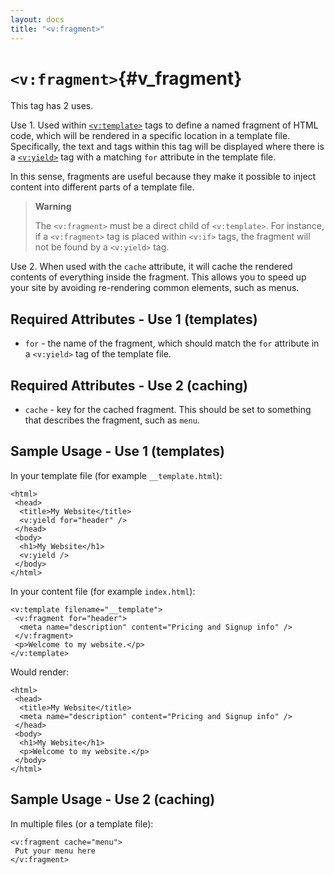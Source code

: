 ```yaml
---
layout: docs
title: "<v:fragment>"
---
```


# `<v:fragment>`{#v_fragment}

This tag has 2 uses.

Use 1. Used within [`<v:template>`](#v_template) tags to define a named
fragment of HTML code, which will be rendered in a specific location in
a template file. Specifically, the text and tags within this tag will be
displayed where there is a [`<v:yield>`](#v_yield) tag with a matching
`for` attribute in the template file.

In this sense, fragments are useful because they make it possible to
inject content into different parts of a template file.

> **Warning**
>
> The `<v:fragment>` must be a direct child of `<v:template>`. For
> instance, if a `<v:fragment>` tag is placed within `<v:if>` tags, the
> fragment will not be found by a `<v:yield>` tag.

Use 2. When used with the `cache` attribute, it will cache the rendered
contents of everything inside the fragment. This allows you to speed up
your site by avoiding re-rendering common elements, such as menus.

## Required Attributes - Use 1 (templates)

-   `for` - the name of the fragment, which should match the `for`
    attribute in a `<v:yield>` tag of the template file.

## Required Attributes - Use 2 (caching)

-   `cache` - key for the cached fragment. This should be set to
    something that describes the fragment, such as `menu`.

## Sample Usage - Use 1 (templates)

In your template file (for example `__template.html`):

    <html>
     <head>
      <title>My Website</title>
      <v:yield for="header" />
     </head>
     <body>
      <h1>My Website</h1>
      <v:yield />
     </body>
    </html>

In your content file (for example `index.html`):

    <v:template filename="__template">
     <v:fragment for="header">
      <meta name="description" content="Pricing and Signup info" />
     </v:fragment>
     <p>Welcome to my website.</p>
    </v:template>

Would render:

    <html>
     <head>
      <title>My Website</title>
      <meta name="description" content="Pricing and Signup info" />
     </head>
     <body>
      <h1>My Website</h1>
      <p>Welcome to my website.</p>
     </body>
    </html>

## Sample Usage - Use 2 (caching)

In multiple files (or a template file):

    <v:fragment cache="menu">
     Put your menu here
    </v:fragment>
